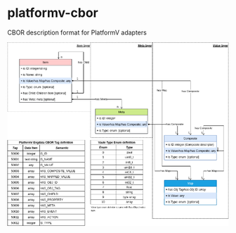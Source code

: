 # platformv-cbor
CBOR description format for PlatformV adapters

![PlatformV_CBOR_DataModel.drawio.png](PlatformV_CBOR_DataModel.drawio.png)
